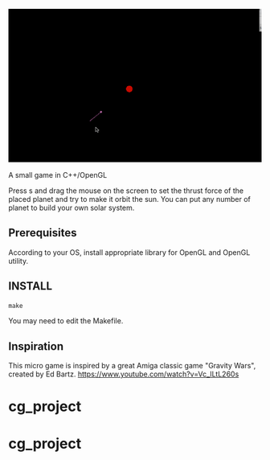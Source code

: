 ![](gravity.gif)

A small game in C++/OpenGL

Press s and drag the mouse on the screen to set the thrust force of the placed planet and try to make it orbit the
sun. You can put any number of planet to build your own solar system.

## Prerequisites
According to your OS, install appropriate library for OpenGL and OpenGL utility.

## INSTALL
`make`

You may need to edit the Makefile.

## Inspiration
This micro game is inspired by a great Amiga classic game "Gravity Wars", created by Ed Bartz.
https://www.youtube.com/watch?v=Vc_ILtL260s



# cg_project
# cg_project
